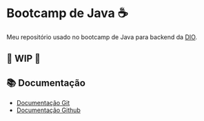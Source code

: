 # Bootcamp de Java ☕

Meu repositório usado no bootcamp de Java para backend da [DIO](https://dio.me).

## 🚧 WIP 🚧

## 📚 Documentação
- [Documentação Git](https://git-scm.com/doc)
- [Documentação Github](https://docs.github.com)

